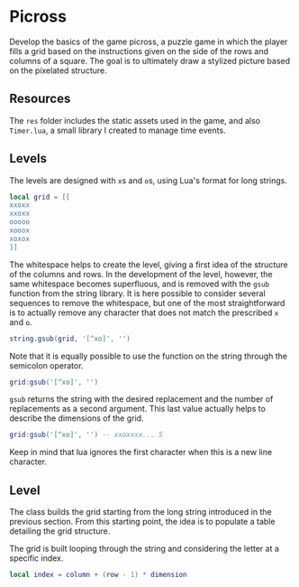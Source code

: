 # Picross

Develop the basics of the game picross, a puzzle game in which the player fills a grid based on the instructions given on the side of the rows and columns of a square. The goal is to ultimately draw a stylized picture based on the pixelated structure.

## Resources

The `res` folder includes the static assets used in the game, and also `Timer.lua`, a small library I created to manage time events.

## Levels

The levels are designed with `x`s and `o`s, using Lua's format for long strings.

```lua
local grid = [[
xxoxx
xxoxx
ooooo
xooox
xoxox
]]
```

The whitespace helps to create the level, giving a first idea of the structure of the columns and rows. In the development of the level, however, the same whitespace becomes superfluous, and is removed with the `gsub` function from the string library. It is here possible to consider several sequences to remove the whitespace, but one of the most straightforward is to actually remove any character that does not match the prescribed `x` and `o`.

```lua
string.gsub(grid, '[^xo]', '')
```

Note that it is equally possible to use the function on the string through the semicolon operator.

```lua
grid:gsub('[^xo]', '')
```

`gsub` returns the string with the desired replacement and the number of replacements as a second argument. This last value actually helps to describe the dimensions of the grid.

```lua
grid:gsub('[^xo]', '') -- xxoxxxx... 5
```

Keep in mind that lua ignores the first character when this is a new line character.

## Level

The class builds the grid starting from the long string introduced in the previous section. From this starting point, the idea is to populate a table detailing the grid structure.

The grid is built looping through the string and considering the letter at a specific index.

```lua
local index = column + (row - 1) * dimension
```
